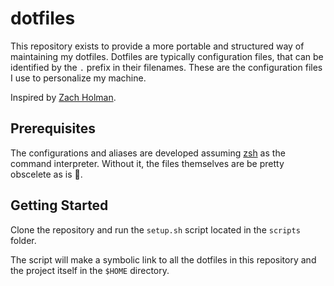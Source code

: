 # dotfiles
This repository exists to provide a more portable and structured way of maintaining my dotfiles. Dotfiles are typically configuration files, that can be identified by the `.` prefix in their filenames. These are the configuration files I use to personalize my machine.

Inspired by [Zach Holman](https://github.com/holman/dotfiles).

## Prerequisites
The configurations and aliases are developed assuming [zsh](https://en.wikipedia.org/wiki/Z_shell) as the command interpreter. Without it, the files themselves are be pretty obscelete as is 🙊.

## Getting Started
Clone the repository and run the `setup.sh` script located in the `scripts` folder.

The script will make a symbolic link to all the dotfiles in this repository and the project itself in the `$HOME` directory.
